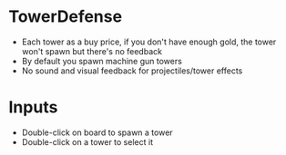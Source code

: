 # TowerDefense

- Each tower as a buy price, if you don't have enough gold, the tower won't spawn but there's no feedback
- By default you spawn machine gun towers
- No sound and visual feedback for projectiles/tower effects

# Inputs

- Double-click on board to spawn a tower
- Double-click on a tower to select it
